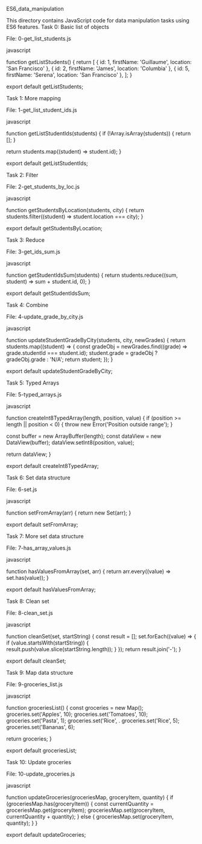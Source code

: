 ES6_data_manipulation

This directory  contains JavaScript code for data manipulation tasks using ES6 features.
Task 0: Basic list of objects

File: 0-get_list_students.js

javascript

function getListStudents() {
  return [
    { id: 1, firstName: 'Guillaume', location: 'San Francisco' },
    { id: 2, firstName: 'James', location: 'Columbia' },
    { id: 5, firstName: 'Serena', location: 'San Francisco' },
  ];
}

export default getListStudents;

Task 1: More mapping

File: 1-get_list_student_ids.js

javascript

function getListStudentIds(students) {
  if (!Array.isArray(students)) {
    return [];
  }

  return students.map((student) => student.id);
}

export default getListStudentIds;

Task 2: Filter

File: 2-get_students_by_loc.js

javascript

function getStudentsByLocation(students, city) {
  return students.filter((student) => student.location === city);
}

export default getStudentsByLocation;

Task 3: Reduce

File: 3-get_ids_sum.js

javascript

function getStudentIdsSum(students) {
  return students.reduce((sum, student) => sum + student.id, 0);
}

export default getStudentIdsSum;

Task 4: Combine

File: 4-update_grade_by_city.js

javascript

function updateStudentGradeByCity(students, city, newGrades) {
  return students.map((student) => {
    const gradeObj = newGrades.find((grade) => grade.studentId === student.id);
    student.grade = gradeObj ? gradeObj.grade : 'N/A';
    return student;
  });
}

export default updateStudentGradeByCity;

Task 5: Typed Arrays

File: 5-typed_arrays.js

javascript

function createInt8TypedArray(length, position, value) {
  if (position >= length || position < 0) {
    throw new Error('Position outside range');
  }

  const buffer = new ArrayBuffer(length);
  const dataView = new DataView(buffer);
  dataView.setInt8(position, value);

  return dataView;
}

export default createInt8TypedArray;

Task 6: Set data structure

File: 6-set.js

javascript

function setFromArray(arr) {
  return new Set(arr);
}

export default setFromArray;

Task 7: More set data structure

File: 7-has_array_values.js

javascript

function hasValuesFromArray(set, arr) {
  return arr.every((value) => set.has(value));
}

export default hasValuesFromArray;

Task 8: Clean set

File: 8-clean_set.js

javascript

function cleanSet(set, startString) {
  const result = [];
  set.forEach((value) => {
    if (value.startsWith(startString)) {
      result.push(value.slice(startString.length));
    }
  });
  return result.join('-');
}

export default cleanSet;

Task 9: Map data structure

File: 9-groceries_list.js

javascript

function groceriesList() {
  const groceries = new Map();
  groceries.set('Apples', 10);
  groceries.set('Tomatoes', 10);
  groceries.set('Pasta', 1);
  groceries.set('Rice', .  groceries.set('Rice', 5);
  groceries.set('Bananas', 6);

  return groceries;
}

export default groceriesList;

Task 10: Update groceries

File: 10-update_groceries.js

javascript

function updateGroceries(groceriesMap, groceryItem, quantity) {
  if (groceriesMap.has(groceryItem)) {
    const currentQuantity = groceriesMap.get(groceryItem);
    groceriesMap.set(groceryItem, currentQuantity + quantity);
  } else {
    groceriesMap.set(groceryItem, quantity);
  }
}

export default updateGroceries;
